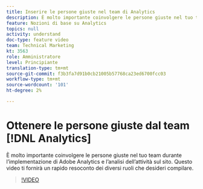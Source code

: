 ```yaml
---
title: Inserire le persone giuste nel team di Analytics
description: È molto importante coinvolgere le persone giuste nel tuo team durante l’implementazione di Adobe Analytics e l’analisi dell’attività sul sito. Questo video ti fornirà un rapido resoconto dei diversi ruoli che desideri compilare.
feature: Nozioni di base su Analytics
topics: null
activity: understand
doc-type: feature video
team: Technical Marketing
kt: 3563
role: Amministratore
level: Principiante
translation-type: tm+mt
source-git-commit: f3b3fa7d91b0cb21005b57768ca23ed6700fcc03
workflow-type: tm+mt
source-wordcount: '101'
ht-degree: 2%

---
```



# Ottenere le persone giuste dal team [!DNL Analytics]

È molto importante coinvolgere le persone giuste nel tuo team durante l’implementazione di Adobe Analytics e l’analisi dell’attività sul sito. Questo video ti fornirà un rapido resoconto dei diversi ruoli che desideri compilare.

>[!VIDEO](https://video.tv.adobe.com/v/28756/?quality=12)
